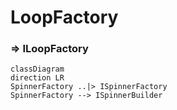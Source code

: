 # LoopFactory 
### => ILoopFactory

```mermaid
classDiagram
direction LR
SpinnerFactory ..|> ISpinnerFactory
SpinnerFactory --> ISpinnerBuilder
```
